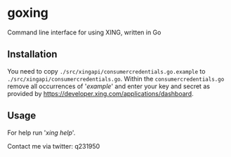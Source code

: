 # goxing
Command line interface for using XING, written in Go

## Installation
You need to copy ```./src/xingapi/consumercredentials.go.example``` to ```./src/xingapi/consumercredentials.go```. Within the `consumercredentials.go` remove all occurrences of '_example_' and enter your key and secret as provided by https://developer.xing.com/applications/dashboard.

## Usage
For help run '_xing help_'.




Contact me via twitter: q231950
